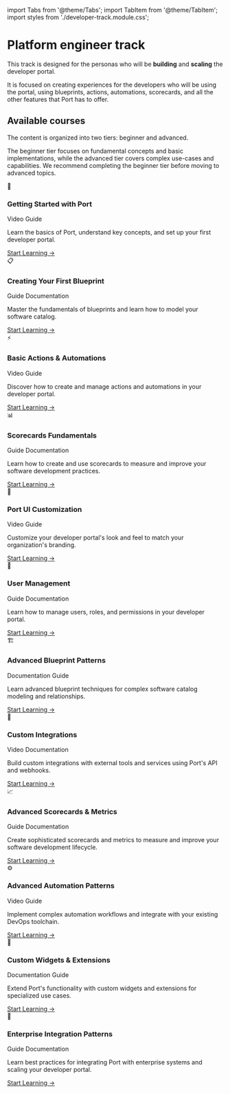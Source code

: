 import Tabs from '@theme/Tabs';
import TabItem from '@theme/TabItem';
import styles from './developer-track.module.css';

# Platform engineer track

This track is designed for the personas who will be **building** and **scaling** the developer portal.

It is focused on creating experiences for the developers who will be using the portal, using blueprints, actions, automations, scorecards, and all the other features that Port has to offer.

## Available courses

The content is organized into two tiers: beginner and advanced.

The beginner tier focuses on fundamental concepts and basic implementations, while the advanced tier covers complex use-cases and capabilities. We recommend completing the beginner tier before moving to advanced topics.

<Tabs queryString="level">

<TabItem value="beginner" label="Beginner" default>

<div className={styles.courseGrid}>
  <div className={styles.courseCard}>
    <div className={styles.courseIcon}>🚀</div>
    <h3>Getting Started with Port</h3>
    <div className={styles.courseTags}>
      <span className={`${styles.courseTag} ${styles.video}`}>Video</span>
      <span className={`${styles.courseTag} ${styles.guide}`}>Guide</span>
    </div>
    <p>Learn the basics of Port, understand key concepts, and set up your first developer portal.</p>
    <a href="/academy/platform-engineer-track/getting-started" className={styles.courseLink}>
      Start Learning →
    </a>
  </div>

  <div className={styles.courseCard}>
    <div className={styles.courseIcon}>📋</div>
    <h3>Creating Your First Blueprint</h3>
    <div className={styles.courseTags}>
      <span className={`${styles.courseTag} ${styles.guide}`}>Guide</span>
      <span className={`${styles.courseTag} ${styles.documentation}`}>Documentation</span>
    </div>
    <p>Master the fundamentals of blueprints and learn how to model your software catalog.</p>
    <a href="/academy/platform-engineer-track/first-blueprint" className={styles.courseLink}>
      Start Learning →
    </a>
  </div>

  <div className={styles.courseCard}>
    <div className={styles.courseIcon}>⚡</div>
    <h3>Basic Actions & Automations</h3>
    <div className={styles.courseTags}>
      <span className={`${styles.courseTag} ${styles.video}`}>Video</span>
      <span className={`${styles.courseTag} ${styles.guide}`}>Guide</span>
    </div>
    <p>Discover how to create and manage actions and automations in your developer portal.</p>
    <a href="/academy/platform-engineer-track/basic-actions" className={styles.courseLink}>
      Start Learning →
    </a>
  </div>

  <div className={styles.courseCard}>
    <div className={styles.courseIcon}>📊</div>
    <h3>Scorecards Fundamentals</h3>
    <div className={styles.courseTags}>
      <span className={`${styles.courseTag} ${styles.guide}`}>Guide</span>
      <span className={`${styles.courseTag} ${styles.documentation}`}>Documentation</span>
    </div>
    <p>Learn how to create and use scorecards to measure and improve your software development practices.</p>
    <a href="/academy/platform-engineer-track/scorecards-fundamentals" className={styles.courseLink}>
      Start Learning →
    </a>
  </div>

  <div className={styles.courseCard}>
    <div className={styles.courseIcon}>🎨</div>
    <h3>Port UI Customization</h3>
    <div className={styles.courseTags}>
      <span className={`${styles.courseTag} ${styles.video}`}>Video</span>
      <span className={`${styles.courseTag} ${styles.guide}`}>Guide</span>
    </div>
    <p>Customize your developer portal's look and feel to match your organization's branding.</p>
    <a href="/academy/platform-engineer-track/ui-customization" className={styles.courseLink}>
      Start Learning →
    </a>
  </div>

  <div className={styles.courseCard}>
    <div className={styles.courseIcon}>👥</div>
    <h3>User Management</h3>
    <div className={styles.courseTags}>
      <span className={`${styles.courseTag} ${styles.guide}`}>Guide</span>
      <span className={`${styles.courseTag} ${styles.documentation}`}>Documentation</span>
    </div>
    <p>Learn how to manage users, roles, and permissions in your developer portal.</p>
    <a href="/academy/platform-engineer-track/user-management" className={styles.courseLink}>
      Start Learning →
    </a>
  </div>
</div>

</TabItem>

<TabItem value="advanced" label="Advanced">

<div className={styles.courseGrid}>
  <div className={styles.courseCard}>
    <div className={styles.courseIcon}>🏗️</div>
    <h3>Advanced Blueprint Patterns</h3>
    <div className={styles.courseTags}>
      <span className={`${styles.courseTag} ${styles.documentation}`}>Documentation</span>
      <span className={`${styles.courseTag} ${styles.guide}`}>Guide</span>
    </div>
    <p>Learn advanced blueprint techniques for complex software catalog modeling and relationships.</p>
    <a href="/academy/platform-engineer-track/advanced-blueprints" className={styles.courseLink}>
      Start Learning →
    </a>
  </div>

  <div className={styles.courseCard}>
    <div className={styles.courseIcon}>🔌</div>
    <h3>Custom Integrations</h3>
    <div className={styles.courseTags}>
      <span className={`${styles.courseTag} ${styles.video}`}>Video</span>
      <span className={`${styles.courseTag} ${styles.documentation}`}>Documentation</span>
    </div>
    <p>Build custom integrations with external tools and services using Port's API and webhooks.</p>
    <a href="/academy/platform-engineer-track/custom-integrations" className={styles.courseLink}>
      Start Learning →
    </a>
  </div>

  <div className={styles.courseCard}>
    <div className={styles.courseIcon}>📈</div>
    <h3>Advanced Scorecards & Metrics</h3>
    <div className={styles.courseTags}>
      <span className={`${styles.courseTag} ${styles.guide}`}>Guide</span>
      <span className={`${styles.courseTag} ${styles.documentation}`}>Documentation</span>
    </div>
    <p>Create sophisticated scorecards and metrics to measure and improve your software development lifecycle.</p>
    <a href="/academy/platform-engineer-track/advanced-scorecards" className={styles.courseLink}>
      Start Learning →
    </a>
  </div>

  <div className={styles.courseCard}>
    <div className={styles.courseIcon}>⚙️</div>
    <h3>Advanced Automation Patterns</h3>
    <div className={styles.courseTags}>
      <span className={`${styles.courseTag} ${styles.video}`}>Video</span>
      <span className={`${styles.courseTag} ${styles.guide}`}>Guide</span>
    </div>
    <p>Implement complex automation workflows and integrate with your existing DevOps toolchain.</p>
    <a href="/academy/platform-engineer-track/advanced-automation" className={styles.courseLink}>
      Start Learning →
    </a>
  </div>

  <div className={styles.courseCard}>
    <div className={styles.courseIcon}>🧩</div>
    <h3>Custom Widgets & Extensions</h3>
    <div className={styles.courseTags}>
      <span className={`${styles.courseTag} ${styles.documentation}`}>Documentation</span>
      <span className={`${styles.courseTag} ${styles.guide}`}>Guide</span>
    </div>
    <p>Extend Port's functionality with custom widgets and extensions for specialized use cases.</p>
    <a href="/academy/platform-engineer-track/custom-widgets" className={styles.courseLink}>
      Start Learning →
    </a>
  </div>

  <div className={styles.courseCard}>
    <div className={styles.courseIcon}>🏢</div>
    <h3>Enterprise Integration Patterns</h3>
    <div className={styles.courseTags}>
      <span className={`${styles.courseTag} ${styles.guide}`}>Guide</span>
      <span className={`${styles.courseTag} ${styles.documentation}`}>Documentation</span>
    </div>
    <p>Learn best practices for integrating Port with enterprise systems and scaling your developer portal.</p>
    <a href="/academy/platform-engineer-track/enterprise-integration" className={styles.courseLink}>
      Start Learning →
    </a>
  </div>
</div>

</TabItem>
</Tabs>

